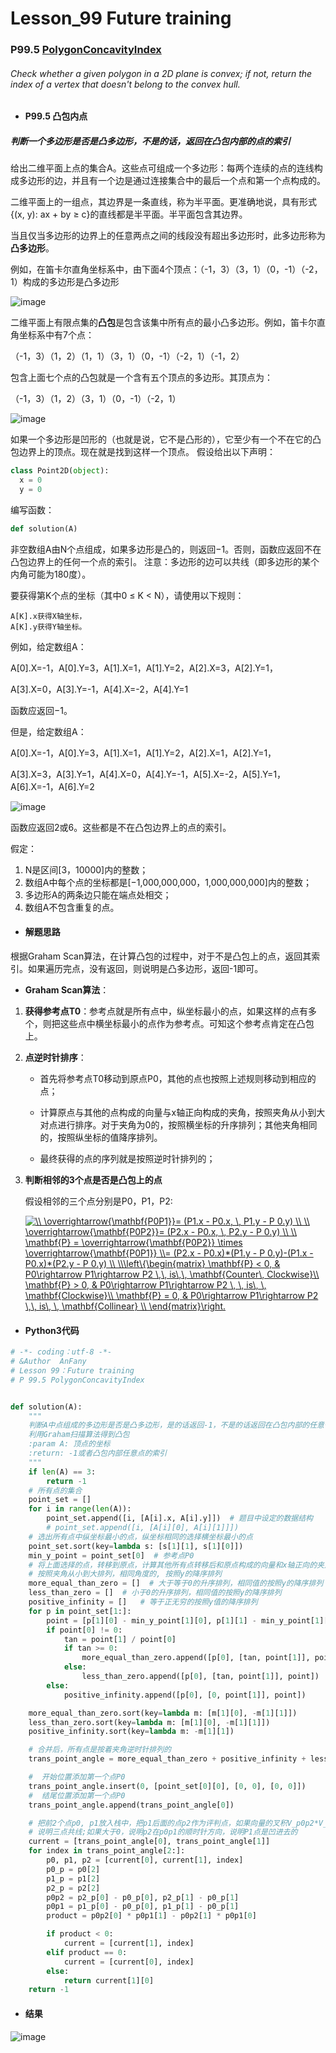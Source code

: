 # Lesson_99 Future training


### P99.5 [PolygonConcavityIndex](https://app.codility.com/programmers/lessons/99-future_training/polygon_concavity_index/) 

###### Check whether a given polygon in a 2D plane is convex; if not, return the index of a vertex that doesn't belong to the convex hull.

* #### P99.5 凸包内点

#####  判断一个多边形是否是凸多边形，不是的话，返回在凸包内部的点的索引

给出二维平面上点的集合A。这些点可组成一个多边形：每两个连续的点的连线构成多边形的边，并且有一个边是通过连接集合中的最后一个点和第一个点构成的。

二维平面上的一组点，其边界是一条直线，称为半平面。更准确地说，具有形式{(x, y): ax + by ≥ c}的直线都是半平面。半平面包含其边界。

当且仅当多边形的边界上的任意两点之间的线段没有超出多边形时，此多边形称为**凸多边形**。

例如，在笛卡尔直角坐标系中，由下面4个顶点：（-1，3）（3，1）（0，-1）（-2，1）构成的多边形是凸多边形

![image](https://github.com/Anfany/Codility-Lessons-By-Python3/blob/master/L99_Future%20training/99.5.1.png)

二维平面上有限点集的**凸包**是包含该集中所有点的最小凸多边形。例如，笛卡尔直角坐标系中有7个点：

（-1，3）（1，2）（1，1）（3，1）（0，-1）（-2，1）（-1，2）

包含上面七个点的凸包就是一个含有五个顶点的多边形。其顶点为：

（-1，3）（1，2）（3，1）（0，-1）（-2，1）

![image](https://github.com/Anfany/Codility-Lessons-By-Python3/blob/master/L99_Future%20training/99.5.2.png)

如果一个多边形是凹形的（也就是说，它不是凸形的），它至少有一个不在它的凸包边界上的顶点。现在就是找到这样一个顶点。
假设给出以下声明：
```python
class Point2D(object):
  x = 0
  y = 0
```
编写函数：
```python
def solution(A)
```

非空数组A由N个点组成，如果多边形是凸的，则返回−1。否则，函数应返回不在凸包边界上的任何一个点的索引。
注意：多边形的边可以共线（即多边形的某个内角可能为180度）。

要获得第K个点的坐标（其中0 ≤ K < N），请使用以下规则：
```
A[K].x获得X轴坐标，
A[K].y获得Y轴坐标。
```
例如，给定数组A：

A[0].X=-1，A[0].Y=3，A[1].X=1，A[1].Y=2，A[2].X=3，A[2].Y=1，

A[3].X=0，A[3].Y=-1，A[4].X=-2，A[4].Y=1

函数应返回−1。

但是，给定数组A：

A[0].X=-1，A[0].Y=3，A[1].X=1，A[1].Y=2，A[2].X=1，A[2].Y=1，

A[3].X=3，A[3].Y=1，A[4].X=0，A[4].Y=-1，A[5].X=-2，A[5].Y=1，A[6].X=-1，A[6].Y=2

![image](https://github.com/Anfany/Codility-Lessons-By-Python3/blob/master/L99_Future%20training/99.5.3.png)

函数应返回2或6。这些都是不在凸包边界上的点的索引。

假定：
  1. N是区间[3，10000]内的整数；
  2. 数组A中每个点的坐标都是[−1,000,000,000，1,000,000,000]内的整数；
  3. 多边形A的两条边只能在端点处相交；
  4. 数组A不包含重复的点。


* #### 解题思路

根据Graham Scan算法，在计算凸包的过程中，对于不是凸包上的点，返回其索引。如果遍历完点，没有返回，则说明是凸多边形，返回-1即可。

*  **Graham Scan算法**：

1. **获得参考点T0**：参考点就是所有点中，纵坐标最小的点，如果这样的点有多个，则把这些点中横坐标最小的点作为参考点。可知这个参考点肯定在凸包上。

2. **点逆时针排序**：
    
    +  首先将参考点T0移动到原点P0，其他的点也按照上述规则移动到相应的点；
    
    +  计算原点与其他的点构成的向量与x轴正向构成的夹角，按照夹角从小到大对点进行排序。对于夹角为0的，按照横坐标的升序排列；其他夹角相同的，按照纵坐标的值降序排列。
    
    +  最终获得的点的序列就是按照逆时针排列的；
    
3. **判断相邻的3个点是否是凸包上的点** 

    假设相邻的三个点分别是P0，P1，P2:
    
    <a href="https://www.codecogs.com/eqnedit.php?latex=\\&space;\overrightarrow{\mathbf{P0P1}}=&space;(P1.x&space;-&space;P0.x,&space;\,&space;P1.y&space;-&space;P&space;0.y)&space;\\&space;\\&space;\overrightarrow{\mathbf{P0P2}}=&space;(P2.x&space;-&space;P0.x,&space;\,&space;P2.y&space;-&space;P&space;0.y)&space;\\&space;\\&space;\mathbf{P}&space;=&space;\overrightarrow{\mathbf{P0P2}}&space;\times&space;\overrightarrow{\mathbf{P0P1}}&space;\\=&space;(P2.x&space;-&space;P0.x)*(P1.y&space;-&space;P&space;0.y)-(P1.x&space;-&space;P0.x)*(P2.y&space;-&space;P&space;0.y)&space;\\&space;\\\left\{\begin{matrix}&space;\mathbf{P}&space;<&space;0,&space;&&space;P0\rightarrow&space;P1\rightarrow&space;P2&space;\,\,&space;is\,\,&space;\mathbf{Counter\,&space;Clockwise}\\&space;\mathbf{P}&space;>&space;0,&space;&&space;P0\rightarrow&space;P1\rightarrow&space;P2&space;\,&space;\,&space;is\,&space;\,&space;\mathbf{Clockwise}\\&space;\mathbf{P}&space;=&space;0,&space;&&space;P0\rightarrow&space;P1\rightarrow&space;P2&space;\,\,&space;is\,&space;\,&space;\mathbf{Collinear}&space;\\&space;\end{matrix}\right." target="_blank"><img src="https://latex.codecogs.com/gif.latex?\\&space;\overrightarrow{\mathbf{P0P1}}=&space;(P1.x&space;-&space;P0.x,&space;\,&space;P1.y&space;-&space;P&space;0.y)&space;\\&space;\\&space;\overrightarrow{\mathbf{P0P2}}=&space;(P2.x&space;-&space;P0.x,&space;\,&space;P2.y&space;-&space;P&space;0.y)&space;\\&space;\\&space;\mathbf{P}&space;=&space;\overrightarrow{\mathbf{P0P2}}&space;\times&space;\overrightarrow{\mathbf{P0P1}}&space;\\=&space;(P2.x&space;-&space;P0.x)*(P1.y&space;-&space;P&space;0.y)-(P1.x&space;-&space;P0.x)*(P2.y&space;-&space;P&space;0.y)&space;\\&space;\\\left\{\begin{matrix}&space;\mathbf{P}&space;<&space;0,&space;&&space;P0\rightarrow&space;P1\rightarrow&space;P2&space;\,\,&space;is\,\,&space;\mathbf{Counter\,&space;Clockwise}\\&space;\mathbf{P}&space;>&space;0,&space;&&space;P0\rightarrow&space;P1\rightarrow&space;P2&space;\,&space;\,&space;is\,&space;\,&space;\mathbf{Clockwise}\\&space;\mathbf{P}&space;=&space;0,&space;&&space;P0\rightarrow&space;P1\rightarrow&space;P2&space;\,\,&space;is\,&space;\,&space;\mathbf{Collinear}&space;\\&space;\end{matrix}\right." title="\\ \overrightarrow{\mathbf{P0P1}}= (P1.x - P0.x, \, P1.y - P 0.y) \\ \\ \overrightarrow{\mathbf{P0P2}}= (P2.x - P0.x, \, P2.y - P 0.y) \\ \\ \mathbf{P} = \overrightarrow{\mathbf{P0P2}} \times \overrightarrow{\mathbf{P0P1}} \\= (P2.x - P0.x)*(P1.y - P 0.y)-(P1.x - P0.x)*(P2.y - P 0.y) \\ \\\left\{\begin{matrix} \mathbf{P} < 0, & P0\rightarrow P1\rightarrow P2 \,\, is\,\, \mathbf{Counter\, Clockwise}\\ \mathbf{P} > 0, & P0\rightarrow P1\rightarrow P2 \, \, is\, \, \mathbf{Clockwise}\\ \mathbf{P} = 0, & P0\rightarrow P1\rightarrow P2 \,\, is\, \, \mathbf{Collinear} \\ \end{matrix}\right." /></a>
    
    
    
    

  

* #### Python3代码

```python
# -*- coding：utf-8 -*-
# &Author  AnFany
# Lesson 99：Future training
# P 99.5 PolygonConcavityIndex


def solution(A):
    """
    判断A中点组成的多边形是否是凸多边形，是的话返回-1，不是的话返回在凸包内部的任意一点的索引
    利用Graham扫描算法得到凸包
    :param A: 顶点的坐标
    :return: -1或者凸包内部任意点的索引
    """
    if len(A) == 3:
        return -1
    # 所有点的集合
    point_set = []
    for i in range(len(A)):
        point_set.append([i, [A[i].x, A[i].y]])  # 题目中设定的数据结构
        # point_set.append([i, [A[i][0], A[i][1]]])
    # 选出所有点中纵坐标最小的点，纵坐标相同的选择横坐标最小的点
    point_set.sort(key=lambda s: [s[1][1], s[1][0]])
    min_y_point = point_set[0]  # 参考点P0
    # 将上面选择的点，转移到原点，计算其他所有点转移后和原点构成的向量和x轴正向的夹角
    # 按照夹角从小到大排列，相同角度的, 按照y的降序排列
    more_equal_than_zero = []  # 大于等于0的升序排列，相同值的按照y的降序排列
    less_than_zero = []  # 小于0的升序排列，相同值的按照y的降序排列
    positive_infinity = []   # 等于正无穷的按照y值的降序排列
    for p in point_set[1:]:
        point = [p[1][0] - min_y_point[1][0], p[1][1] - min_y_point[1][1]]
        if point[0] != 0:
            tan = point[1] / point[0]
            if tan >= 0:
                more_equal_than_zero.append([p[0], [tan, point[1]], point])
            else:
                less_than_zero.append([p[0], [tan, point[1]], point])
        else:
            positive_infinity.append([p[0], [0, point[1]], point])

    more_equal_than_zero.sort(key=lambda m: [m[1][0], -m[1][1]])
    less_than_zero.sort(key=lambda m: [m[1][0], -m[1][1]])
    positive_infinity.sort(key=lambda m: -m[1][1])

    # 合并后，所有点是按着夹角逆时针排列的
    trans_point_angle = more_equal_than_zero + positive_infinity + less_than_zero

    #  开始位置添加第一个点P0
    trans_point_angle.insert(0, [point_set[0][0], [0, 0], [0, 0]])
    #  结尾位置添加第一个点P0
    trans_point_angle.append(trans_point_angle[0])

    # 把前2个点p0, p1放入栈中，把p1后面的点p2作为评判点，如果向量的叉积V_p0p2*V_p0p1<0,说明p2在p0p1的逆时针方向，是对的，如果为0，
    # 说明三点共线;如果大于0，说明p2在p0p1的顺时针方向，说明P1点是凹进去的
    current = [trans_point_angle[0], trans_point_angle[1]]
    for index in trans_point_angle[2:]:
        p0, p1, p2 = [current[0], current[1], index]
        p0_p = p0[2]
        p1_p = p1[2]
        p2_p = p2[2]
        p0p2 = p2_p[0] - p0_p[0], p2_p[1] - p0_p[1]
        p0p1 = p1_p[0] - p0_p[0], p1_p[1] - p0_p[1]
        product = p0p2[0] * p0p1[1] - p0p2[1] * p0p1[0]

        if product < 0:
            current = [current[1], index]
        elif product == 0:
            current = [current[0], index]
        else:
            return current[1][0]
    return -1
```

* #### 结果


![image](https://github.com/Anfany/Codility-Lessons-By-Python3/blob/master/L99_Future%20training/99.5.png)
